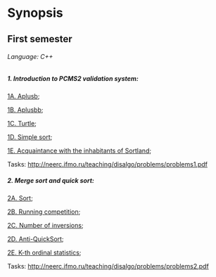 # Synopsis #
## First semester ##
###### Language: C++ ######

##### 1. Introduction to PCMS2 validation system: #####
[1A. Aplusb](https://github.com/danyaffff/ITMO-Algorithms-and-data-structures/blob/master/Sem%201%2C%20Lab%201/1A.%20Aplusb.cpp);

[1B. Aplusbb](https://github.com/danyaffff/ITMO-Algorithms-and-data-structures/blob/master/Sem%201%2C%20Lab%201/1B.%20Aplusbb.cpp);

[1C. Turtle](https://github.com/danyaffff/ITMO-Algorithms-and-data-structures/blob/master/Sem%201%2C%20Lab%201/1C.%20Turtle.cpp);

[1D. Simple sort](https://github.com/danyaffff/ITMO-Algorithms-and-data-structures/blob/master/Sem%201%2C%20Lab%201/1D.%20Simple%20sort.cpp);

[1E. Acquaintance with the inhabitants of Sortland](https://github.com/danyaffff/ITMO-Algorithms-and-data-structures/blob/master/Sem%201%2C%20Lab%201/1E.%20Acquaintance%20with%20the%20inhabitants%20of%20Sortland.cpp);

Tasks: http://neerc.ifmo.ru/teaching/disalgo/problems/problems1.pdf

##### 2. Merge sort and quick sort: #####
[2A. Sort](https://github.com/danyaffff/ITMO-Algorithms-and-data-structures/blob/master/Sem%201%2C%20Lab%202/2A.%20Sort.cpp);

[2B. Running competition](https://github.com/danyaffff/ITMO-Algorithms-and-data-structures/blob/master/Sem%201%2C%20Lab%202/2B.%20Running%20competition.cpp);

[2C. Number of inversions](https://github.com/danyaffff/ITMO-Algorithms-and-data-structures/blob/master/Sem%201%2C%20Lab%202/2C.%20Number%20of%20inversions.cpp);

[2D. Anti-QuickSort](https://github.com/danyaffff/ITMO-Algorithms-and-data-structures/blob/master/Sem%201%2C%20Lab%202/2D.%20Anti-QuickSort.cpp);

[2E. K-th ordinal statistics](https://github.com/danyaffff/ITMO-Algorithms-and-data-structures/blob/master/Sem%201%2C%20Lab%202/2E.%20K-th%20ordinal%20statistics.cpp);

Tasks: http://neerc.ifmo.ru/teaching/disalgo/problems/problems2.pdf
